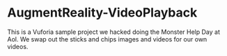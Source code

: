 AugmentReality-VideoPlayback
============================

This is a Vuforia sample project we hacked doing the Monster Help Day at Aol.  We swap out the sticks and chips images and videos for our own videos.
